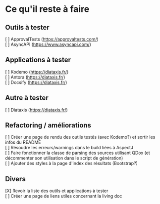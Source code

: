 # Ce qu'il reste à faire

## Outils à tester

[ ] ApprovalTests (https://approvaltests.com/)  
[ ] AsyncAPI (https://www.asyncapi.com/)

## Applications à tester

[ ] Kodemo  (https://diataxis.fr/)  
[ ] Antora  (https://diataxis.fr/)  
[ ] Docsify (https://diataxis.fr/)

## Autre à tester

[ ] Diataxis (https://diataxis.fr/)

## Refactoring / améliorations

[ ] Créer une page de rendu des outils testés (avec Kodemo?) et sortir les infos du README  
[ ] Résoudre les erreurs/warnings dans le build liées à AspectJ  
[ ] Faire fonctionner la classe de parsing des sources utilisant QDox (et décommenter son utilisation dans le script de génération)  
[ ] Ajouter des styles à la page d'index des résultats (Bootstrap?)

## Divers
[X] Revoir la liste des outils et applications à tester  
[ ] Créer une page de liens utiles concernant la living doc

